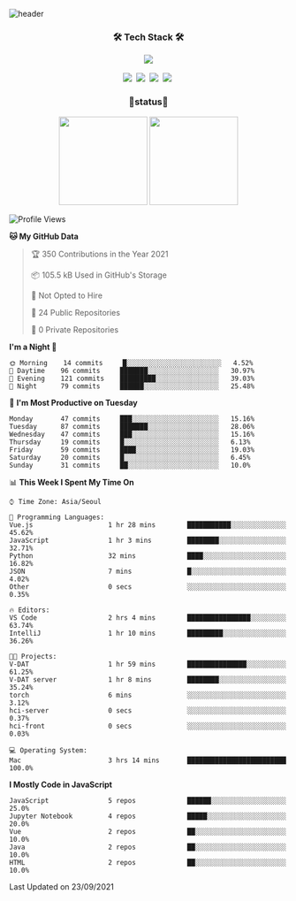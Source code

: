 
![header](https://capsule-render.vercel.app/api?type=soft&color=auto&height=150&section=header&text=TaehyungNoh&fontSize=70&animation=twinkling)

<h3 align="center">🛠 Tech Stack 🛠</h3>

<p align="center">
  <img align="center" src="https://img.shields.io/github/followers/dalchong2?style=for-the-badge&logo=appveyor"/></a>
  <br><br>
  <img src="https://img.shields.io/badge/Python-3766AB?style=flat-square&logo=Python&logoColor=white"/></a>&nbsp  
  <img src="https://img.shields.io/badge/Javascript-ffb13b?style=flat-square&logo=javascript&logoColor=white"/></a>&nbsp 
  <img src="https://img.shields.io/badge/css-1572B6?style=flat-square&logo=css3&logoColor=white"/></a>&nbsp  
  <img src="https://img.shields.io/badge/Mysql-E6B91E?style=flat-square&logo=MySql&logoColor=white"/></a>&nbsp 
</p>


<h3 align="center"> 🚀status🚀</h3>

<p align="center">
    <img src="https://github-readme-stats.vercel.app/api?username=dalchong2&show_icons=true&theme=radical&bg_color=FFFFFF&text_color=000000&icon_color=C71585" height=160>
    <img src="https://github-readme-stats.vercel.app/api/top-langs/?username=dalchong2&layout=compact" height=160>
</p>



<!--START_SECTION:waka-->
![Profile Views](http://img.shields.io/badge/Profile%20Views-0-blue)

**🐱 My GitHub Data** 

> 🏆 350 Contributions in the Year 2021
 > 
> 📦 105.5 kB Used in GitHub's Storage 
 > 
> 🚫 Not Opted to Hire
 > 
> 📜 24 Public Repositories 
 > 
> 🔑 0 Private Repositories  
 > 
**I'm a Night 🦉** 

```text
🌞 Morning    14 commits     █░░░░░░░░░░░░░░░░░░░░░░░░   4.52% 
🌆 Daytime    96 commits     ███████░░░░░░░░░░░░░░░░░░   30.97% 
🌃 Evening    121 commits    █████████░░░░░░░░░░░░░░░░   39.03% 
🌙 Night      79 commits     ██████░░░░░░░░░░░░░░░░░░░   25.48%

```
📅 **I'm Most Productive on Tuesday** 

```text
Monday       47 commits     ███░░░░░░░░░░░░░░░░░░░░░░   15.16% 
Tuesday      87 commits     ███████░░░░░░░░░░░░░░░░░░   28.06% 
Wednesday    47 commits     ███░░░░░░░░░░░░░░░░░░░░░░   15.16% 
Thursday     19 commits     █░░░░░░░░░░░░░░░░░░░░░░░░   6.13% 
Friday       59 commits     ████░░░░░░░░░░░░░░░░░░░░░   19.03% 
Saturday     20 commits     █░░░░░░░░░░░░░░░░░░░░░░░░   6.45% 
Sunday       31 commits     ██░░░░░░░░░░░░░░░░░░░░░░░   10.0%

```


📊 **This Week I Spent My Time On** 

```text
⌚︎ Time Zone: Asia/Seoul

💬 Programming Languages: 
Vue.js                   1 hr 28 mins        ███████████░░░░░░░░░░░░░░   45.62% 
JavaScript               1 hr 3 mins         ████████░░░░░░░░░░░░░░░░░   32.71% 
Python                   32 mins             ████░░░░░░░░░░░░░░░░░░░░░   16.82% 
JSON                     7 mins              █░░░░░░░░░░░░░░░░░░░░░░░░   4.02% 
Other                    0 secs              ░░░░░░░░░░░░░░░░░░░░░░░░░   0.35%

🔥 Editors: 
VS Code                  2 hrs 4 mins        ████████████████░░░░░░░░░   63.74% 
IntelliJ                 1 hr 10 mins        █████████░░░░░░░░░░░░░░░░   36.26%

🐱‍💻 Projects: 
V-DAT                    1 hr 59 mins        ███████████████░░░░░░░░░░   61.25% 
V-DAT server             1 hr 8 mins         ████████░░░░░░░░░░░░░░░░░   35.24% 
torch                    6 mins              ░░░░░░░░░░░░░░░░░░░░░░░░░   3.12% 
hci-server               0 secs              ░░░░░░░░░░░░░░░░░░░░░░░░░   0.37% 
hci-front                0 secs              ░░░░░░░░░░░░░░░░░░░░░░░░░   0.03%

💻 Operating System: 
Mac                      3 hrs 14 mins       █████████████████████████   100.0%

```

**I Mostly Code in JavaScript** 

```text
JavaScript               5 repos             ██████░░░░░░░░░░░░░░░░░░░   25.0% 
Jupyter Notebook         4 repos             █████░░░░░░░░░░░░░░░░░░░░   20.0% 
Vue                      2 repos             ██░░░░░░░░░░░░░░░░░░░░░░░   10.0% 
Java                     2 repos             ██░░░░░░░░░░░░░░░░░░░░░░░   10.0% 
HTML                     2 repos             ██░░░░░░░░░░░░░░░░░░░░░░░   10.0%

```



 Last Updated on 23/09/2021
<!--END_SECTION:waka-->


<!--
**dalchong2/dalchong2** is a ✨ _special_ ✨ repository because its `README.md` (this file) appears on your GitHub profile.

Here are some ideas to get you started:

- 🔭 I’m currently working on ...
- 🌱 I’m currently learning ...
- 👯 I’m looking to collaborate on ...
- 🤔 I’m looking for help with ...
- 💬 Ask me about ...
- 📫 How to reach me: ...
- 😄 Pronouns: ...
- ⚡ Fun fact: ...
-->
